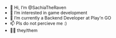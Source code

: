 - 👋 Hi, I’m @SachiaTheRaven
- 👀 I’m interested in game development
- 🌱 I’m currently a Backend Developer at Play'n GO
- 📫 Pls do not percieve me :)
- 🏳️‍⚧️ they/them

<!---
SachiaTheRaven/SachiaTheRaven is a ✨ special ✨ repository because its `README.md` (this file) appears on your GitHub profile.
You can click the Preview link to take a look at your changes.
--->
